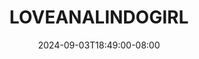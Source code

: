 --- 
title: "LOVEANALINDOGIRL"
description: "video   LOVEANALINDOGIRL twitter   new"
date: 2024-09-03T18:49:00-08:00
file_code: "wfa7nzn12w4m"
draft: false
cover: "a41xfq2ssy8d97ed.jpg"
tags: ["LOVEANALINDOGIRL", "bokep-indo", "bokep-viral", "bokep-ig"]
length: 285
fld_id: "1483139"
foldername: "Anal indo"
categories: ["Anal indo"]
views: 0
---